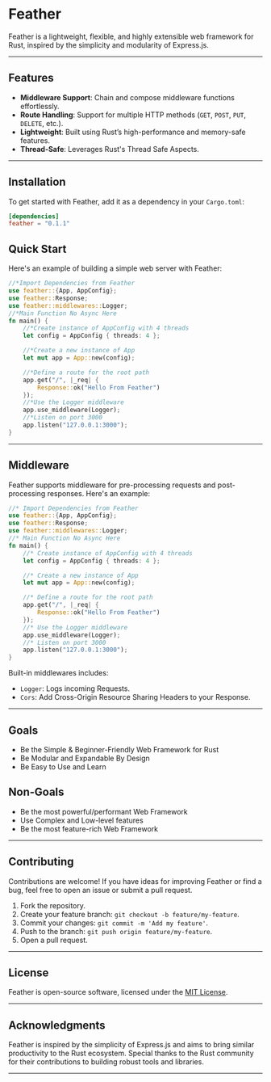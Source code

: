 # Feather

Feather is a lightweight, flexible, and highly extensible web framework for Rust, inspired by the simplicity and modularity of Express.js.

---

## Features

- **Middleware Support**: Chain and compose middleware functions effortlessly.
- **Route Handling**: Support for multiple HTTP methods (`GET`, `POST`, `PUT`, `DELETE`, etc.).
- **Lightweight**: Built using Rust’s high-performance and memory-safe features.
- **Thread-Safe**: Leverages Rust's Thread Safe Aspects.  
---

## Installation

To get started with Feather, add it as a dependency in your `Cargo.toml`:

```toml
[dependencies]
feather = "0.1.1"
```

## Quick Start

Here's an example of building a simple web server with Feather:

```rust
//*Import Dependencies from Feather
use feather::{App, AppConfig};
use feather::Response;
use feather::middlewares::Logger;
//*Main Function No Async Here
fn main() {
    //*Create instance of AppConfig with 4 threads
    let config = AppConfig { threads: 4 };

    //*Create a new instance of App
    let mut app = App::new(config);

    //*Define a route for the root path
    app.get("/", |_req| {
        Response::ok("Hello From Feather")
    });    
    //*Use the Logger middleware
    app.use_middleware(Logger);
    //*Listen on port 3000
    app.listen("127.0.0.1:3000");
}

```

---

## Middleware

Feather supports middleware for pre-processing requests and post-processing responses. Here's an example:

```rust
//* Import Dependencies from Feather
use feather::{App, AppConfig};
use feather::Response;
use feather::middlewares::Logger;
//* Main Function No Async Here
fn main() {
    //* Create instance of AppConfig with 4 threads
    let config = AppConfig { threads: 4 };

    //* Create a new instance of App
    let mut app = App::new(config);

    //* Define a route for the root path
    app.get("/", |_req| {
        Response::ok("Hello From Feather")
    });    
    //* Use the Logger middleware
    app.use_middleware(Logger);
    //* Listen on port 3000
    app.listen("127.0.0.1:3000");
}
```

Built-in middlewares includes:
- `Logger`: Logs incoming Requests.
- `Cors`: Add Cross-Origin Resource Sharing Headers to your Response.


---
## Goals
- Be the Simple & Beginner-Friendly Web Framework for Rust
- Be Modular and Expandable By Design
- Be Easy to Use and Learn

## Non-Goals
- Be the most powerful/performant Web Framework
- Use Complex and Low-level features
- Be the most feature-rich Web Framework

---

## Contributing

Contributions are welcome! If you have ideas for improving Feather or find a bug, feel free to open an issue or submit a pull request.

1. Fork the repository.
2. Create your feature branch: `git checkout -b feature/my-feature`.
3. Commit your changes: `git commit -m 'Add my feature'`.
4. Push to the branch: `git push origin feature/my-feature`.
5. Open a pull request.

---

## License

Feather is open-source software, licensed under the [MIT License](LICENSE).

---

## Acknowledgments

Feather is inspired by the simplicity of Express.js and aims to bring similar productivity to the Rust ecosystem. Special thanks to the Rust community for their contributions to building robust tools and libraries.

---

